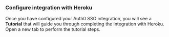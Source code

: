 ### Configure integration with Heroku

Once you have configured your Auth0 SSO integration, you will see a **Tutorial** that will guide you through completing the integration with Heroku. Open a new tab to perform the tutorial steps.
